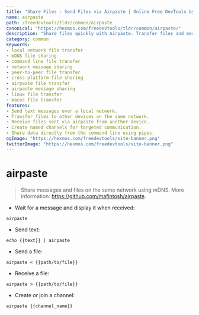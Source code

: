 ```yaml
---
title: "Share Files - Send Files via Airpaste | Online Free DevTools by Hexmos"
name: airpaste
path: /freedevtools/tldr/common/airpaste
canonical: "https://hexmos.com/freedevtools/tldr/common/airpaste/"
description: "Share files quickly with Airpaste. Transfer files and messages across a local network using mDNS. Free online tool, no registration required."
category: common
keywords:
- local network file transfer
- mDNS file sharing
- command line file transfer
- network message sharing
- peer-to-peer file transfer
- cross-platform file sharing
- airpaste file transfer
- airpaste message sharing
- linux file transfer
- macos file transfer
features:
- Send text messages over a local network.
- Transfer files to other devices on the same network.
- Receive files sent via airpaste from another device.
- Create named channels for targeted communication.
- Share data directly from the command line using pipes.
ogImage: "https://hexmos.com/freedevtools/site-banner.png"
twitterImage: "https://hexmos.com/freedevtools/site-banner.png"
---
```


# airpaste

> Share messages and files on the same network using mDNS.
> More information: <https://github.com/mafintosh/airpaste>.

- Wait for a message and display it when received:

`airpaste`

- Send text:

`echo {{text}} | airpaste`

- Send a file:

`airpaste < {{path/to/file}}`

- Receive a file:

`airpaste > {{path/to/file}}`

- Create or join a channel:

`airpaste {{channel_name}}`

